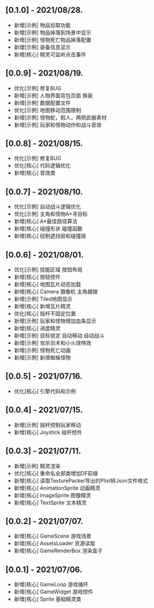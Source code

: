 ## [0.1.0] - 2021/08/28.   
* 新增[示例] 物品拾取功能   
* 新增[示例] 物品掉落到场景中显示  
* 新增[示例] 怪物死亡物品掉落配置  
* 新增[示例] 装备信息显示  
* 新增[核心] 精灵可监听点击事件    

## [0.0.9] - 2021/08/19.   
* 优化[示例] 修复BUG  
* 新增[示例] 人物界面背包页面 换装  
* 新增[示例] 数据配置文件  
* 优化[示例] 地图移动范围限制    
* 新增[示例] 怪物蛇，假人，两把武器素材  
* 新增[示例] 玩家和怪物动作和战斗音效  

## [0.0.8] - 2021/08/15.   
* 优化[示例] 修复BUG  
* 优化[核心] 代码逻辑优化  
* 新增[核心] 音效类  

## [0.0.7] - 2021/08/10.  
* 优化[示例] 自动战斗逻辑优化   
* 优化[示例] 主角和怪物A*寻目标  
* 新增[核心] A*最佳路径算法   
* 新增[核心] 碰撞形状 碰撞函数   
* 新增[核心] 绘制遮挡层和碰撞层    

## [0.0.6] - 2021/08/01.  
* 优化[示例] 技能区域 按钮布局   
* 新增[核心] 按钮控件  
* 新增[核心] 地图瓦片动态加载  
* 新增[核心] Camera 摄像机 主角跟随   
* 新增[示例] Tiled地图显示  
* 新增[核心] 新增瓦片精灵    
* 优化[核心] 摇杆不固定位置  
* 新增[示例] 玩家和怪物增加血条显示  
* 新增[核心] 进度精灵   
* 新增[示例] 目标锁定 自动移动 自动战斗   
* 新增[示例] 攻杀剑术和小火球特效  
* 新增[示例] 怪物死亡动画    
* 新增[示例] 新增蜘蛛怪物    

## [0.0.5] - 2021/07/16. 
* 优化[核心] 引擎代码和示例    

## [0.0.4] - 2021/07/15. 
* 新增[示例] 摇杆控制玩家移动   
* 新增[核心] Joystick 摇杆控件   

## [0.0.3] - 2021/07/11.  
* 新增[示例] 精灵渲染  
* 优化[核心] 重命名全部类增加DF前缀   
* 新增[核心] 读取TexturePacker导出的Plist转Json文件格式  
* 新增[核心] AnimationSprite  动画精灵  
* 新增[核心] ImageSprite  图像精灵  
* 新增[核心] TextSprite  文本精灵  

## [0.0.2] - 2021/07/07.  
* 新增[核心] GameScene  游戏场景  
* 新增[核心] AssetsLoader 资源读取  
* 新增[核心] GameRenderBox 渲染盒子  

## [0.0.1] - 2021/07/06.  
* 新增[核心] GameLoop 游戏循环  
* 新增[核心] GameWidget 游戏控件  
* 新增[核心] Sprite 基础精灵类  
